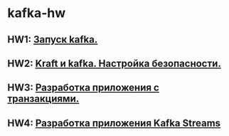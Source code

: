 # kafka-hw

## HW1: [Запуск kafka.](./HW1/README.md)
## HW2: [Kraft и kafka. Настройка безопасности.](./HW2/README.md)
## HW3: [Разработка приложения с транзакциями.](./HW3/README.md)
## HW4: [Разработка приложения Kafka Streams](./HW4/README.md)